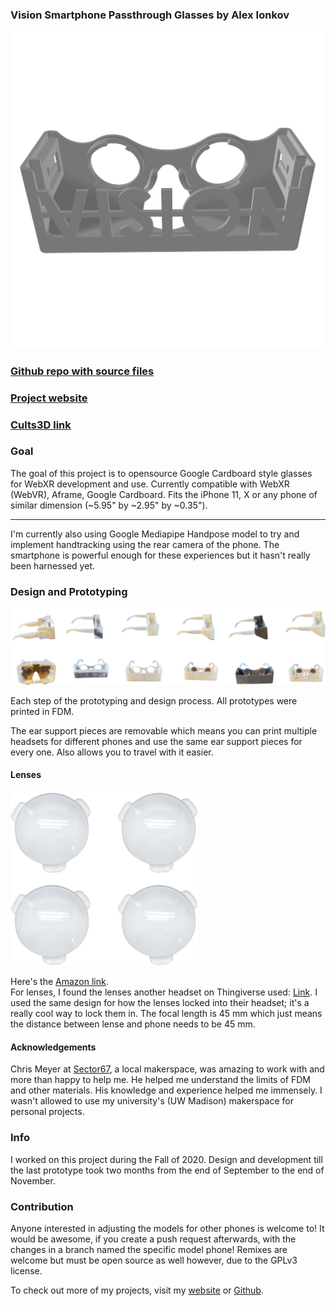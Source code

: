 ### Vision Smartphone Passthrough Glasses by Alex Ionkov
<center><img src="demo.png" alt="demo" width="800"/></center>


### [Github repo with source files](https://github.com/ionif/visionglasses)
### [Project website](https://ionif.github.io/vision/)
### [Cults3D link](https://cults3d.com/en/3d-model/gadget/wearable-google-cardboard-glasses-vison-smartphone-mixed-reality-glasses)
### Goal

The goal of this project is to opensource Google Cardboard style glasses for WebXR development and use. Currently compatible with WebXR (WebVR), Aframe, Google Cardboard. Fits the iPhone 11, X or any phone of similar dimension (~5.95" by ~2.95" by ~0.35").

* * *

I'm currently also using Google Mediapipe Handpose model to try and implement handtracking using the rear camera of the phone. The smartphone is powerful enough for these experiences but it hasn't really been harnessed yet.

### Design and Prototyping

![generations](gens.png)

Each step of the prototyping and design process. All prototypes were printed in FDM.

The ear support pieces are removable which means you can print multiple headsets for different phones and use the same ear support pieces for every one. Also allows you to travel with it easier.

#### Lenses

<img src="lenses.jpg" alt="lenses" width="300"/>

Here's the [Amazon link](https://www.amazon.com/gp/product/B074WPTTX8/ref=ppx_yo_dt_b_asin_title_o03_s00?ie=UTF8&psc=1).  
For lenses, I found the lenses another headset on Thingiverse used: [Link](https://www.thingiverse.com/thing:2946977). I used the same design for how the lenses locked into their headset; it's a really cool way to lock them in. The focal length is 45 mm which just means the distance between lense and phone needs to be 45 mm.

#### Acknowledgements

Chris Meyer at [Sector67](http://www.sector67.org/blog/), a local makerspace, was amazing to work with and more than happy to help me. He helped me understand the limits of FDM and other materials. His knowledge and experience helped me immensely. I wasn't allowed to use my university's (UW Madison) makerspace for personal projects.

### Info

I worked on this project during the Fall of 2020. Design and development till the last prototype took two months from the end of September to the end of November.

### Contribution

Anyone interested in adjusting the models for other phones is welcome to! It would be awesome, if you create a push request afterwards, with the changes in a branch named the specific model phone! Remixes are welcome but must be open source as well however, due to the GPLv3 license.

To check out more of my projects, visit my [website](https://ionif.github.io/vision/) or [Github](https://github.com/ionif).
